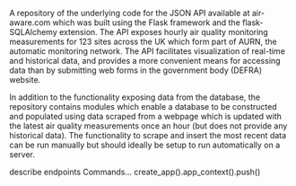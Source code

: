 A repository of the underlying code for the JSON API available at air-aware.com which was built using the Flask framework and 
the flask-SQLAlchemy extension. The API exposes hourly air quality monitoring
measurements for 123 sites across the UK which form part of AURN, the automatic monitoring network. The API
facilitates visualization of real-time and historical data, and provides a more convenient means for accessing data 
than by submitting web forms in the government body (DEFRA) website.

In addition to the functionality exposing data from the database, the repository contains modules which enable a database 
to be constructed and populated using data scraped from a webpage which is updated with the latest air quality measurements
once an hour (but does not provide any historical data). The functionality to scrape and insert the most recent data can
be run manually but should ideally be setup to run automatically on a server.

describe endpoints
Commands...  create_app().app_context().push()
